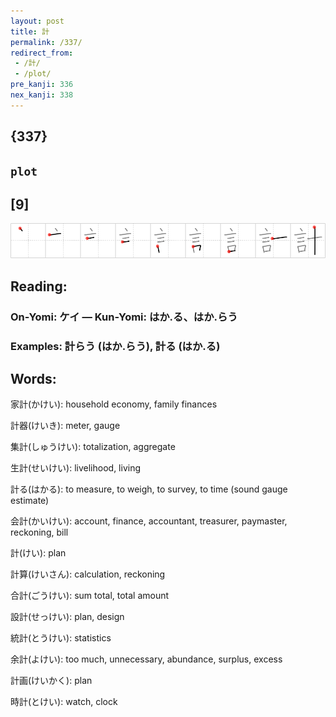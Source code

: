 ```yaml
---
layout: post
title: 計
permalink: /337/
redirect_from:
 - /計/
 - /plot/
pre_kanji: 336
nex_kanji: 338
---
```


## {337}

## `plot`

## [9]

<div class="stroke"><img src="../images/E8A888.png" /></div>

## Reading:

### On-Yomi: ケイ &mdash; Kun-Yomi: はか.る、はか.らう

### Examples: 計らう (はか.らう), 計る (はか.る)

## Words:

家計(かけい): household economy, family finances

計器(けいき): meter, gauge

集計(しゅうけい): totalization, aggregate

生計(せいけい): livelihood, living

計る(はかる): to measure, to weigh, to survey, to time (sound gauge estimate)

会計(かいけい): account, finance, accountant, treasurer, paymaster, reckoning, bill

計(けい): plan

計算(けいさん): calculation, reckoning

合計(ごうけい): sum total, total amount

設計(せっけい): plan, design

統計(とうけい): statistics

余計(よけい): too much, unnecessary, abundance, surplus, excess

計画(けいかく): plan

時計(とけい): watch, clock
